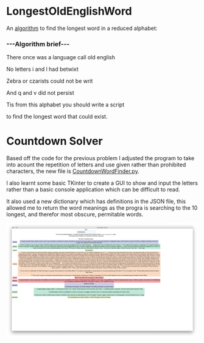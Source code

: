 # LongestOldEnglishWord
An [algorithm](https://github.com/George9Waller/LongestOldEnglishWord/blob/master/Program.py) to find the longest word in a reduced alphabet: 


### ---Algorithm brief---

There once was a language call old english

No letters i and l had betwixt

Zebra or czarists could not be writ

And q and v did not persist


Tis from this alphabet you should write a script

to find the longest word that could exist.

# Countdown Solver
Based off the code for the previous problem I adjusted the program to take into acount the repetition of letters and use given rather than prohibited characters, the new file is [CountdownWordFinder.py](https://github.com/George9Waller/LongestOldEnglishWord/blob/master/CountdownWordFinder.py).

I also learnt some basic TKinter to create a GUI to show and input the letters rather than a basic console application which can be difficult to read.

It also used a new dictionary which has definitions in the JSON file, this allowed me to return the word meanings as the progra is searching to the 10 longest, and therefor most obscure, permitable words.

![GUI Screenshot](https://github.com/George9Waller/LongestOldEnglishWord/blob/master/screenshot.png)
